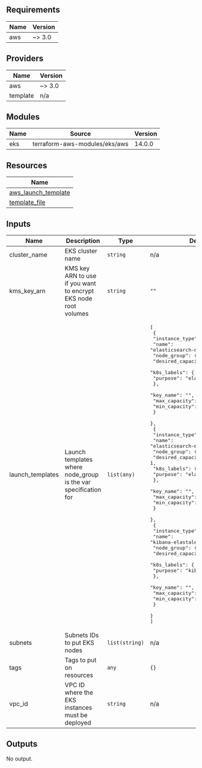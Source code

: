 ## Requirements

| Name | Version |
|------|---------|
| aws | ~> 3.0 |

## Providers

| Name | Version |
|------|---------|
| aws | ~> 3.0 |
| template | n/a |

## Modules

| Name | Source | Version |
|------|--------|---------|
| eks | terraform-aws-modules/eks/aws | 14.0.0 |

## Resources

| Name |
|------|
| [aws_launch_template](https://registry.terraform.io/providers/hashicorp/aws/latest/docs/resources/launch_template) |
| [template_file](https://registry.terraform.io/providers/hashicorp/template/latest/docs/data-sources/file) |

## Inputs

| Name | Description | Type | Default | Required |
|------|-------------|------|---------|:--------:|
| cluster\_name | EKS cluster name | `string` | n/a | yes |
| kms\_key\_arn | KMS key ARN to use if you want to encrypt EKS node root volumes | `string` | `""` | no |
| launch\_templates | Launch templates where node\_group is the var specification for | `list(any)` | <pre>[<br>  {<br>    "instance_type": "t3.micro",<br>    "name": "elasticsearch-data",<br>    "node_group": {<br>      "desired_capacity": 1,<br>      "k8s_labels": {<br>        "purpose": "elasticsearch-data"<br>      },<br>      "key_name": "",<br>      "max_capacity": 3,<br>      "min_capacity": 1<br>    }<br>  },<br>  {<br>    "instance_type": "t3.micro",<br>    "name": "elasticsearch-master",<br>    "node_group": {<br>      "desired_capacity": 1,<br>      "k8s_labels": {<br>        "purpose": "elasticsearch-master"<br>      },<br>      "key_name": "",<br>      "max_capacity": 3,<br>      "min_capacity": 1<br>    }<br>  },<br>  {<br>    "instance_type": "t3.micro",<br>    "name": "kibana-elastalert",<br>    "node_group": {<br>      "desired_capacity": 1,<br>      "k8s_labels": {<br>        "purpose": "kibana-elastalert"<br>      },<br>      "key_name": "",<br>      "max_capacity": 3,<br>      "min_capacity": 1<br>    }<br>  }<br>]</pre> | no |
| subnets | Subnets IDs to put EKS nodes | `list(string)` | n/a | yes |
| tags | Tags to put on resources | `any` | `{}` | no |
| vpc\_id | VPC ID where the EKS instances must be deployed | `string` | n/a | yes |

## Outputs

No output.
